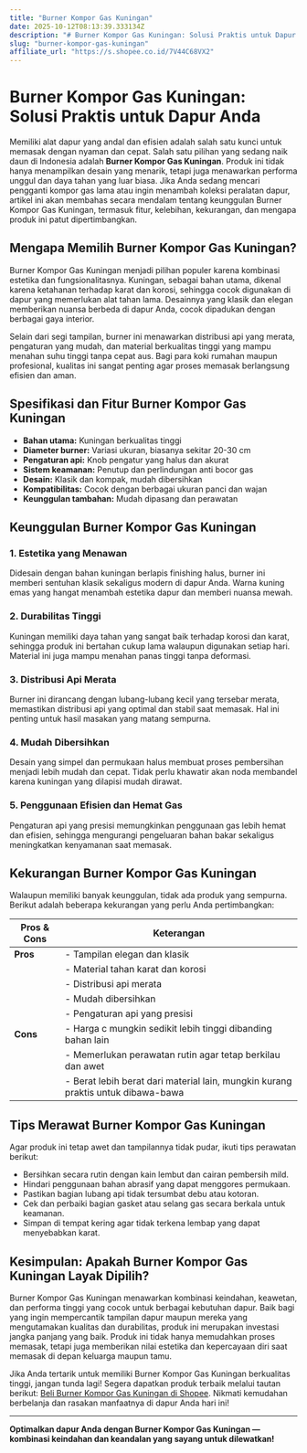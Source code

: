 ```yaml
---
title: "Burner Kompor Gas Kuningan"
date: 2025-10-12T08:13:39.333134Z
description: "# Burner Kompor Gas Kuningan: Solusi Praktis untuk Dapur Anda..."
slug: "burner-kompor-gas-kuningan"
affiliate_url: "https://s.shopee.co.id/7V44C68VX2"
---
```

# Burner Kompor Gas Kuningan: Solusi Praktis untuk Dapur Anda

Memiliki alat dapur yang andal dan efisien adalah salah satu kunci untuk memasak dengan nyaman dan cepat. Salah satu pilihan yang sedang naik daun di Indonesia adalah **Burner Kompor Gas Kuningan**. Produk ini tidak hanya menampilkan desain yang menarik, tetapi juga menawarkan performa unggul dan daya tahan yang luar biasa. Jika Anda sedang mencari pengganti kompor gas lama atau ingin menambah koleksi peralatan dapur, artikel ini akan membahas secara mendalam tentang keunggulan Burner Kompor Gas Kuningan, termasuk fitur, kelebihan, kekurangan, dan mengapa produk ini patut dipertimbangkan.

## Mengapa Memilih Burner Kompor Gas Kuningan?

Burner Kompor Gas Kuningan menjadi pilihan populer karena kombinasi estetika dan fungsionalitasnya. Kuningan, sebagai bahan utama, dikenal karena ketahanan terhadap karat dan korosi, sehingga cocok digunakan di dapur yang memerlukan alat tahan lama. Desainnya yang klasik dan elegan memberikan nuansa berbeda di dapur Anda, cocok dipadukan dengan berbagai gaya interior.

Selain dari segi tampilan, burner ini menawarkan distribusi api yang merata, pengaturan yang mudah, dan material berkualitas tinggi yang mampu menahan suhu tinggi tanpa cepat aus. Bagi para koki rumahan maupun profesional, kualitas ini sangat penting agar proses memasak berlangsung efisien dan aman.

## Spesifikasi dan Fitur Burner Kompor Gas Kuningan

- **Bahan utama:** Kuningan berkualitas tinggi
- **Diameter burner:** Variasi ukuran, biasanya sekitar 20-30 cm
- **Pengaturan api:** Knob pengatur yang halus dan akurat
- **Sistem keamanan:** Penutup dan perlindungan anti bocor gas
- **Desain:** Klasik dan kompak, mudah dibersihkan
- **Kompatibilitas:** Cocok dengan berbagai ukuran panci dan wajan
- **Keunggulan tambahan:** Mudah dipasang dan perawatan

## Keunggulan Burner Kompor Gas Kuningan

### 1. Estetika yang Menawan

Didesain dengan bahan kuningan berlapis finishing halus, burner ini memberi sentuhan klasik sekaligus modern di dapur Anda. Warna kuning emas yang hangat menambah estetika dapur dan memberi nuansa mewah.

### 2. Durabilitas Tinggi

Kuningan memiliki daya tahan yang sangat baik terhadap korosi dan karat, sehingga produk ini bertahan cukup lama walaupun digunakan setiap hari. Material ini juga mampu menahan panas tinggi tanpa deformasi.

### 3. Distribusi Api Merata

Burner ini dirancang dengan lubang-lubang kecil yang tersebar merata, memastikan distribusi api yang optimal dan stabil saat memasak. Hal ini penting untuk hasil masakan yang matang sempurna.

### 4. Mudah Dibersihkan

Desain yang simpel dan permukaan halus membuat proses pembersihan menjadi lebih mudah dan cepat. Tidak perlu khawatir akan noda membandel karena kuningan yang dilapisi mudah dirawat.

### 5. Penggunaan Efisien dan Hemat Gas

Pengaturan api yang presisi memungkinkan penggunaan gas lebih hemat dan efisien, sehingga mengurangi pengeluaran bahan bakar sekaligus meningkatkan kenyamanan saat memasak.

## Kekurangan Burner Kompor Gas Kuningan

Walaupun memiliki banyak keunggulan, tidak ada produk yang sempurna. Berikut adalah beberapa kekurangan yang perlu Anda pertimbangkan:

| **Pros & Cons**            | **Keterangan**                                                    |
|----------------------------|------------------------------------------------------------------|
| **Pros**                  | - Tampilan elegan dan klasik                                    |
|                            | - Material tahan karat dan korosi                                |
|                            | - Distribusi api merata                                          |
|                            | - Mudah dibersihkan                                              |
|                            | - Pengaturan api yang presisi                                    |
| **Cons**                  | - Harga c mungkin sedikit lebih tinggi dibanding bahan lain      |
|                            | - Memerlukan perawatan rutin agar tetap berkilau dan awet       |
|                            | - Berat lebih berat dari material lain, mungkin kurang praktis untuk dibawa-bawa |

## Tips Merawat Burner Kompor Gas Kuningan

Agar produk ini tetap awet dan tampilannya tidak pudar, ikuti tips perawatan berikut:

- Bersihkan secara rutin dengan kain lembut dan cairan pembersih mild.
- Hindari penggunaan bahan abrasif yang dapat menggores permukaan.
- Pastikan bagian lubang api tidak tersumbat debu atau kotoran.
- Cek dan perbaiki bagian gasket atau selang gas secara berkala untuk keamanan.
- Simpan di tempat kering agar tidak terkena lembap yang dapat menyebabkan karat.

## Kesimpulan: Apakah Burner Kompor Gas Kuningan Layak Dipilih?

Burner Kompor Gas Kuningan menawarkan kombinasi keindahan, keawetan, dan performa tinggi yang cocok untuk berbagai kebutuhan dapur. Baik bagi yang ingin mempercantik tampilan dapur maupun mereka yang mengutamakan kualitas dan durabilitas, produk ini merupakan investasi jangka panjang yang baik. Produk ini tidak hanya memudahkan proses memasak, tetapi juga memberikan nilai estetika dan kepercayaan diri saat memasak di depan keluarga maupun tamu.

Jika Anda tertarik untuk memiliki Burner Kompor Gas Kuningan berkualitas tinggi, jangan tunda lagi! Segera dapatkan produk terbaik melalui tautan berikut: [Beli Burner Kompor Gas Kuningan di Shopee](https://s.shopee.co.id/7V44C68VX2). Nikmati kemudahan berbelanja dan rasakan manfaatnya di dapur Anda hari ini!

---

**Optimalkan dapur Anda dengan Burner Kompor Gas Kuningan — kombinasi keindahan dan keandalan yang sayang untuk dilewatkan!**